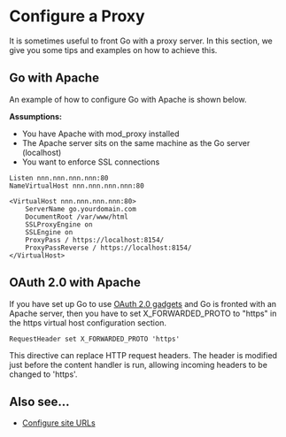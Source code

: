 # Configure a Proxy

It is sometimes useful to front Go with a proxy server. In this section, we give you some tips and examples on how to achieve this.

## Go with Apache

An example of how to configure Go with Apache is shown below.

**Assumptions:**

-   You have Apache with mod\_proxy installed
-   The Apache server sits on the same machine as the Go server (localhost)
-   You want to enforce SSL connections

``` {.code}
Listen nnn.nnn.nnn.nnn:80
NameVirtualHost nnn.nnn.nnn.nnn:80

<VirtualHost nnn.nnn.nnn.nnn:80>
    ServerName go.yourdomain.com
    DocumentRoot /var/www/html
    SSLProxyEngine on
    SSLEngine on
    ProxyPass / https://localhost:8154/
    ProxyPassReverse / https://localhost:8154/
</VirtualHost>
```

## OAuth 2.0 with Apache

If you have set up Go to use [OAuth 2.0 gadgets](../integration/mingle_in_go.md) and Go is fronted with an Apache server, then you have to set X\_FORWARDED\_PROTO to "https" in the https virtual host configuration section.

``` {.code}
RequestHeader set X_FORWARDED_PROTO 'https'
```

This directive can replace HTTP request headers. The header is modified just before the content handler is run, allowing incoming headers to be changed to 'https'.

## Also see...

-   [Configure site URLs](../installation/configuring_server_details.md#configure-site-urls)
